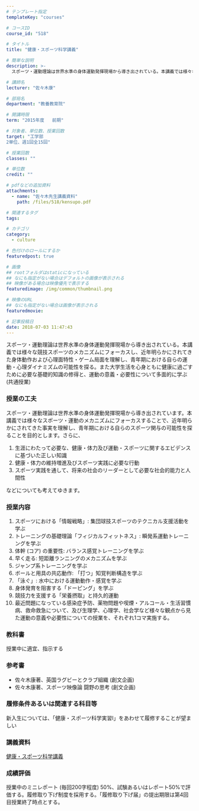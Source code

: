 ```yaml
---
# テンプレート指定
templateKey: "courses"

# コースID
course_id: "518"

# タイトル
title: "健康・スポーツ科学講義"

# 簡単な説明
description: >-
  スポーツ・運動理論は世界水準の身体運動発揮現場から導き出されている。本講義では様々な競技スポーツのメカニズムにフォーカスし、近年明らかにされてきた身体動作および心理面特性・ゲーム局面を理解し、青年期に...

# 講師名
lecturer: "佐々木康"

# 部局名
department: "教養教育院"

# 開講時限
term: "2015年度	前期"

# 対象者、単位数、授業回数
target: "工学部
2単位、週1回全15回"

# 授業回数
classes: ""

# 単位数
credit: ""

# pdfなどの追加資料
attachments: 
  - name: "佐々木先生講義資料" 
    path: /files/518/kensupo.pdf

# 関連するタグ
tags:

# カテゴリ
category:
  - culture

# 色付けのロールにするか
featuredpost: true

# 画像
## rootフォルダはstaticになっている
## なにも指定がない場合はデフォルトの画像が表示される
## 映像がある場合は映像優先で表示する
featuredimage: /img/common/thumbnail.png

# 映像のURL
## なにも指定がない場合は画像が表示される
featuredmovie: 

# 記事投稿日
date: 2018-07-03 11:47:43
---
```


スポーツ・運動理論は世界水準の身体運動発揮現場から導き出されている。本講義では様々な競技スポーツのメカニズムにフォーカスし、近年明らかにされてきた身体動作および心理面特性・ゲーム局面を理解し、青年期における自らの運動・心理ダイナミズムの可能性を探る。また大学生活を心身ともに健康に過ごすために必要な基礎的知識の修得と、運動の意義・必要性について多面的に学ぶ (共通授業)


### 授業の工夫

スポーツ・運動理論は世界水準の身体運動発揮現場から導き出されています。本講義では様々なスポーツ・運動のメカニズムにフォーカスすることで、近年明らかにされてきた事実を理解し、青年期における自らのスポーツ関与の可能性を探ることを目的とします。さらに、

1. 生涯にわたって必要な、健康・体力及び運動・スポーツに関するエビデンスに基づいた正しい知識
2. 健康・体力の維持増進及びスポーツ実践に必要な行動
3. スポーツ実践を通して、将来の社会のリーダーとして必要な社会的能力と人間性

などについても考えてゆきます。





### 授業内容

1. スポーツにおける「情報戦略」: 集団球技スポーツのテクニカル支援活動を学ぶ
2. トレーニングの基礎理論「フィジカルフィットネス」: 瞬発系運動トレーニングを学ぶ
3. 体幹 (コア) の重要性: バランス感覚トレーニングを学ぶ
4. 早く走る: 短距離ランニングのメカニズムを学ぶ
5. ジャンプ系トレーニングを学ぶ
6. ボールと用具の共応動作: 「打つ」知覚判断構造を学ぶ
7. 「泳ぐ」: 水中における運動動作・感覚を学ぶ
8. 身体発育を阻害する「ドーピング」を学ぶ
9. 競技力を支援する「栄養摂取」と持久的運動
10. 最近問題になっている感染症予防、薬物問題や喫煙・アルコール・生活習慣病、救命救急について、及び生理学、心理学、社会学など様々な観点から見た運動の意義や必要性についての授業を、それぞれ1コマ実施する。

### 教科書

授業中に適宜、指示する

### 参考書

* 佐々木康著、英国ラグビーとクラブ組織 (創文企画)
* 佐々木康著、スポーツ映像論 闘野の思考 (創文企画)

### 履修条件あるいは関連する科目等

新入生については、「健康・スポーツ科学実習Ⅰ」をあわせて履修することが望ましい





### 講義資料

[健康・スポーツ科学講義](/files/518/kensupo.pdf) 





### 成績評価

授業中のミニレポート (毎回200字程度) 50%、試験あるいはレポート50%で評価する。履修取り下げ制度を採用する。「履修取り下げ届」の提出期限は第4回目授業終了時点とする。


